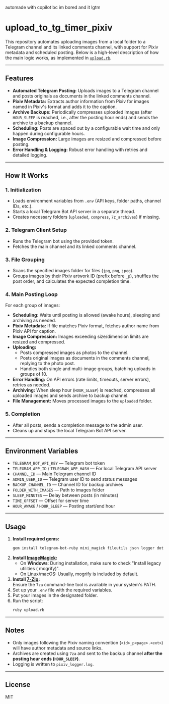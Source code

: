 automade with copilot bc im bored and it lgtm

# upload_to_tg_timer_pixiv

This repository automates uploading images from a local folder to a Telegram channel and its linked comments channel, with support for Pixiv metadata and scheduled posting. Below is a high-level description of how the main logic works, as implemented in [`upload.rb`](https://github.com/ALEKSEYR554/upload_to_tg_timer_pixiv/blob/23c4ce292a5202bbe4de693a7bbee39ff7c02f7a/upload.rb).

---

## Features

- **Automated Telegram Posting:** Uploads images to a Telegram channel and posts originals as documents in the linked comments channel.
- **Pixiv Metadata:** Extracts author information from Pixiv for images named in Pixiv's format and adds it to the caption.
- **Archive Backups:** Periodically compresses uploaded images (after `HOUR_SLEEP` is reached, i.e., after the posting hour ends) and sends the archive to a backup channel.
- **Scheduling:** Posts are spaced out by a configurable wait time and only happen during configurable hours.
- **Image Compression:** Large images are resized and compressed before posting.
- **Error Handling & Logging:** Robust error handling with retries and detailed logging.

---

## How It Works

### 1. Initialization

- Loads environment variables from `.env` (API keys, folder paths, channel IDs, etc.).
- Starts a local Telegram Bot API server in a separate thread.
- Creates necessary folders (`uploaded`, `compress`, `7z_archives`) if missing.

### 2. Telegram Client Setup

- Runs the Telegram bot using the provided token.
- Fetches the main channel and its linked comments channel.

### 3. File Grouping

- Scans the specified images folder for files (`jpg`, `png`, `jpeg`).
- Groups images by their Pixiv artwork ID (prefix before `_p`), shuffles the post order, and calculates the expected completion time.

### 4. Main Posting Loop

For each group of images:

- **Scheduling:** Waits until posting is allowed (awake hours), sleeping and archiving as needed.
- **Pixiv Metadata:** If file matches Pixiv format, fetches author name from Pixiv API for caption.
- **Image Compression:** Images exceeding size/dimension limits are resized and compressed.
- **Uploading:**
  - Posts compressed images as photos to the channel.
  - Posts original images as documents in the comments channel, replying to the photo post.
  - Handles both single and multi-image groups, batching uploads in groups of 10.
- **Error Handling:** On API errors (rate limits, timeouts, server errors), retries as needed.
- **Archiving:** When sleep hour (`HOUR_SLEEP`) is reached, compresses all uploaded images and sends archive to backup channel.
- **File Management:** Moves processed images to the `uploaded` folder.

### 5. Completion

- After all posts, sends a completion message to the admin user.
- Cleans up and stops the local Telegram Bot API server.

---

## Environment Variables

- `TELEGRAM_BOT_API_KEY` — Telegram bot token
- `TELEGRAM_APP_ID` / `TELEGRAM_APP_HASH` — For local Telegram API server
- `CHANNEL_ID` — Main Telegram channel ID
- `ADMIN_USER_ID` — Telegram user ID to send status messages
- `BACKUP_CHANNEL_ID` — Channel ID for backup archives
- `FOLDER_WITH_IMAGES` — Path to images folder
- `SLEEP_MINUTES` — Delay between posts (in minutes)
- `TIME_OFFSET` — Offset for server time
- `HOUR_AWAKE` / `HOUR_SLEEP` — Posting start/end hour

---

## Usage

1. **Install required gems:**
   ```sh
   gem install telegram-bot-ruby mini_magick fileutils json logger dotenv faraday
   ```
2. **Install [ImageMagick](https://imagemagick.org/script/download.php):**
   - On **Windows**: During installation, make sure to check "Install legacy utilities ( mogrify)".
   - On Linux/macOS: Usually, mogrify is included by default.
3. **Install [7-Zip](https://www.7-zip.org/download.html):**  
   Ensure the `7za` command-line tool is available in your system's PATH.
4. Set up your `.env` file with the required variables.
5. Put your images in the designated folder.
6. Run the script:
   ```sh
   ruby upload.rb
   ```

---

## Notes

- Only images following the Pixiv naming convention (`<id>_p<page>.<ext>`) will have author metadata and source links.
- Archives are created using `7za` and sent to the backup channel **after the posting hour ends (`HOUR_SLEEP`)**.
- Logging is written to `pixiv_logger.log`.

---

## License

MIT
